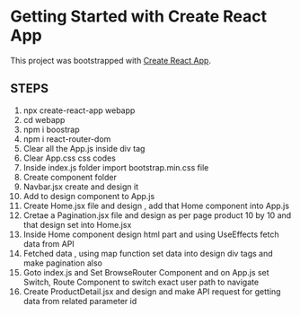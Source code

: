 # Getting Started with Create React App

This project was bootstrapped with [Create React App](https://github.com/facebook/create-react-app).

## STEPS
1. npx create-react-app webapp
2. cd webapp
3. npm i boostrap
4. npm i react-router-dom
5. Clear all the App.js inside div tag 
6. Clear App.css css codes 
7.  Inside index.js folder import bootstrap.min.css file
8.  Create component folder
9.  Navbar.jsx create and design it
10. Add to design component to App.js
11. Create Home.jsx file and design , add that Home component into App.js
12. Cretae a Pagination.jsx file and design as per page product 10 by 10 and that design set into Home.jsx
13. Inside Home component design html part and using UseEffects fetch data from API
14. Fetched data , using map function set data into design div tags and make pagination also
15. Goto index.js and Set BrowseRouter Component and on App.js set Switch, Route Component to switch exact user path to navigate
16. Create ProductDetail.jsx and design and make API request for getting data from related parameter id
